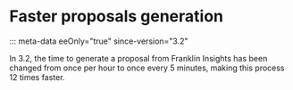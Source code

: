 # Faster proposals generation
::: meta-data eeOnly="true" since-version="3.2"

In 3.2, the time to generate a proposal from Franklin Insights has been changed from once per hour to once every 5 minutes, making this process 12 times faster.
